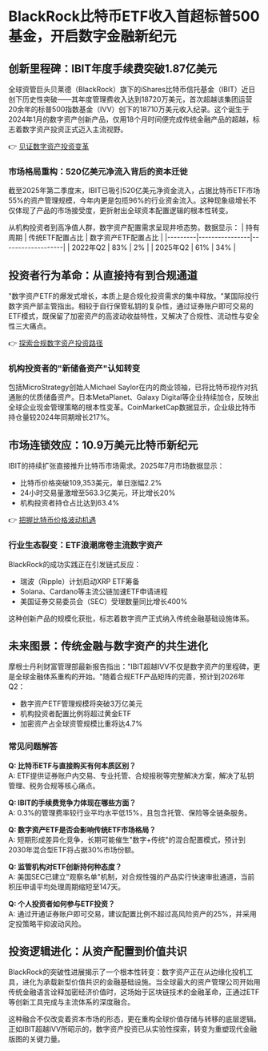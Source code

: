 # BlackRock比特币ETF收入首超标普500基金，开启数字金融新纪元

## 创新里程碑：IBIT年度手续费突破1.87亿美元

全球资管巨头贝莱德（BlackRock）旗下的iShares比特币信托基金（IBIT）近日创下历史性突破——其年度管理费收入达到18720万美元，首次超越该集团运营20余年的标普500指数基金（IVV）创下的18710万美元收入纪录。这个诞生于2024年1月的数字资产创新产品，仅用18个月时间便完成传统金融产品的超越，标志着数字资产投资正式迈入主流视野。

👉 [见证数字资产投资变革](https://bit.ly/okx_welcome)

### 市场格局重构：520亿美元净流入背后的资本迁徙

截至2025年第二季度末，IBIT已吸引520亿美元净资金流入，占据比特币ETF市场55%的资产管理规模，今年内更是包揽96%的行业资金流入。这种现象级增长不仅体现了产品的市场接受度，更折射出全球资本配置逻辑的根本性转变。

从机构投资者到高净值人群，数字资产配置需求呈现井喷态势。数据显示：
| 持有周期 | 传统ETF配置占比 | 数字资产ETF配置占比 |
|---------|----------------|-------------------|
| 2022年Q2 | 83%           | 2%                |
| 2025年Q2 | 61%           | 34%               |

## 投资者行为革命：从直接持有到合规通道

"数字资产ETF的爆发式增长，本质上是合规化投资需求的集中释放。"某国际投行数字资产部主管指出。相较于自行保管私钥的复杂性，通过证券账户即可交易的ETF模式，既保留了加密资产的高波动收益特性，又解决了合规性、流动性与安全性三大痛点。

👉 [探索合规数字资产投资路径](https://bit.ly/okx_welcome)

### 机构投资者的"新储备资产"认知转变

包括MicroStrategy创始人Michael Saylor在内的商业领袖，已将比特币视作对抗通胀的优质储备资产。日本MetaPlanet、Galaxy Digital等企业持续加仓，反映出全球企业现金管理策略的根本性变革。CoinMarketCap数据显示，企业级比特币持仓量较2024年同期增长217%。

## 市场连锁效应：10.9万美元比特币新纪元

IBIT的持续扩张直接推升比特币市场需求。2025年7月市场数据显示：
- 比特币价格突破109,353美元，单日涨幅2.2%
- 24小时交易量激增至563.3亿美元，环比增长20%
- 机构投资者持仓占比达到63.4%

👉 [把握比特币价格波动机遇](https://bit.ly/okx_welcome)

### 行业生态裂变：ETF浪潮席卷主流数字资产

BlackRock的成功实践正在引发链式反应：
- 瑞波（Ripple）计划启动XRP ETF筹备
- Solana、Cardano等主流公链加速ETF申请进程
- 美国证券交易委员会（SEC）受理数量同比增长400%

这种创新产品的规模化获批，标志着数字资产正式纳入传统金融基础设施体系。

## 未来图景：传统金融与数字资产的共生进化

摩根士丹利财富管理部最新报告指出："IBIT超越IVV不仅是数字资产的里程碑，更是全球金融体系重构的开始。"随着合规ETF产品矩阵的完善，预计到2026年Q2：
- 数字资产ETF管理规模将突破3万亿美元
- 机构投资者配置比例将超过黄金ETF
- 加密资产占全球资管规模比重将达4.7%

### 常见问题解答

**Q: 比特币ETF与直接购买有何本质区别？**  
A: ETF提供证券账户内交易、专业托管、合规报税等完整解决方案，解决了私钥管理、税务合规等核心痛点。

**Q: IBIT的手续费竞争力体现在哪些方面？**  
A: 0.3%的管理费率较行业平均水平低15%，且包含托管、保险等全链条服务。

**Q: 数字资产ETF是否会影响传统ETF市场格局？**  
A: 短期形成差异化竞争，长期可能催生"数字+传统"的混合配置模式，预计到2030年混合型ETF将占据30%市场份额。

**Q: 监管机构对ETF创新持何种态度？**  
A: 美国SEC已建立"观察名单"机制，对合规性强的产品实行快速审批通道，当前积压申请平均处理周期缩短至147天。

**Q: 个人投资者如何参与ETF投资？**  
A: 通过开通证券账户即可交易，建议配置比例不超过高风险资产的25%，并采用定投策略平抑波动风险。

## 投资逻辑进化：从资产配置到价值共识

BlackRock的突破性进展揭示了一个根本性转变：数字资产正在从边缘化投机工具，进化为承载新型价值共识的金融基础设施。当全球最大的资产管理公司开始用传统金融语言诠释加密经济价值时，这场始于区块链技术的金融革命，正通过ETF等创新工具完成与主流体系的深度融合。

这种融合不仅改变着资本市场的形态，更在重构全球价值存储与转移的底层逻辑。正如IBIT超越IVV所昭示的，数字资产投资已从实验性探索，转变为重塑现代金融版图的关键力量。